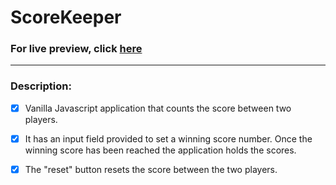# ScoreKeeper  
### For live preview, click [here](https://aleksftw.github.io/DOM/)  
***
### Description:  

- [x] Vanilla Javascript application that counts the score between two players.   

- [x] It has an input field provided to set a winning score number. Once the winning score has been reached the application holds the scores.  
- [x] The "reset" button resets the score between the two players.
